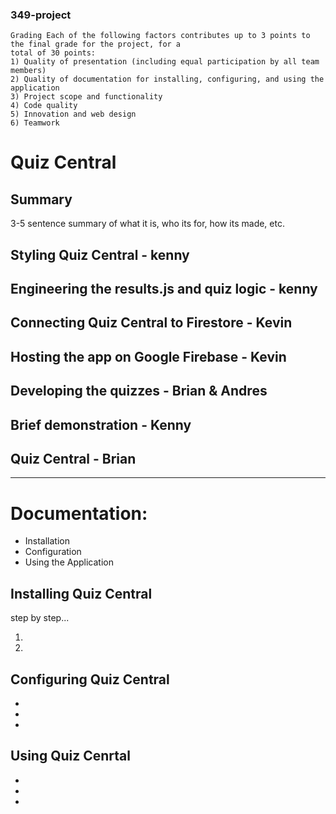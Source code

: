 ### 349-project

```
Grading Each of the following factors contributes up to 3 points to the final grade for the project, for a
total of 30 points:
1) Quality of presentation (including equal participation by all team members)
2) Quality of documentation for installing, configuring, and using the application
3) Project scope and functionality
4) Code quality
5) Innovation and web design
6) Teamwork
```

# Quiz Central

## Summary

3-5 sentence summary of what it is, who its for, how its made, etc.

## Styling Quiz Central - kenny

## Engineering the results.js and quiz logic - kenny

## Connecting Quiz Central to Firestore - Kevin

## Hosting the app on Google Firebase - Kevin

## Developing the quizzes - Brian & Andres

## Brief demonstration - Kenny

## Quiz Central - Brian

------------------------------------

# Documentation:
 - Installation
 - Configuration
 - Using the Application

## Installing Quiz Central
  step by step...
  
  1.
  
  2.
  
## Configuring Quiz Central

-
-
-

## Using Quiz Cenrtal

-
-
-
